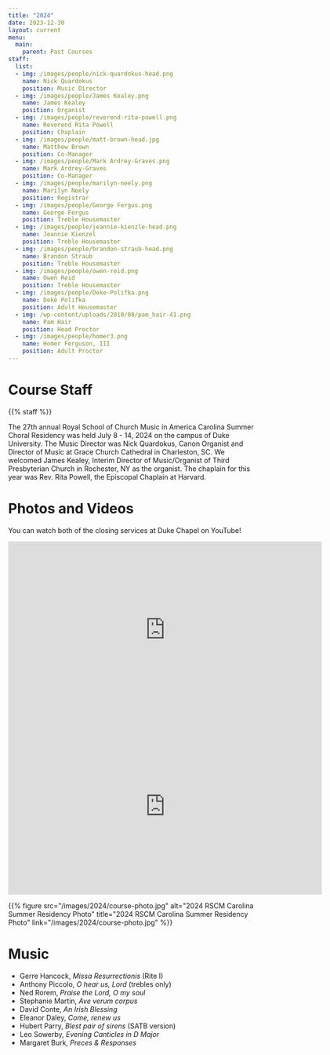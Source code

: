 ```yaml
---
title: "2024"
date: 2023-12-30
layout: current
menu:
  main:
    parent: Past Courses
staff:
  list:
  - img: /images/people/nick-quardokus-head.png
    name: Nick Quardokus
    position: Music Director
  - img: /images/people/James Kealey.png
    name: James Kealey
    position: Organist
  - img: /images/people/reverend-rita-powell.png
    name: Reverend Rita Powell
    position: Chaplain
  - img: /images/people/matt-brown-head.jpg
    name: Matthew Brown
    position: Co-Manager
  - img: /images/people/Mark Ardrey-Graves.png
    name: Mark Ardrey-Graves
    position: Co-Manager
  - img: /images/people/marilyn-neely.png
    name: Marilyn Neely
    position: Registrar
  - img: /images/people/George Fergus.png
    name: George Fergus
    position: Treble Housemaster
  - img: /images/people/jeannie-kienzle-head.png
    name: Jeannie Kienzel
    position: Treble Housemaster
  - img: /images/people/brandon-straub-head.png
    name: Brandon Straub
    position: Treble Housemaster
  - img: /images/people/owen-reid.png
    name: Owen Reid
    position: Treble Housemaster
  - img: /images/people/Deke-Polifka.png
    name: Deke Polifka
    position: Adult Housemaster
  - img: /wp-content/uploads/2010/08/pam_hair-41.png
    name: Pam Hair
    position: Head Proctor
  - img: /images/people/homer3.png
    name: Homer Ferguson, III
    position: Adult Proctor
---
```


# Course Staff

{{% staff %}}

The 27th annual Royal School of Church Music in America Carolina Summer Choral
Residency was held July 8 - 14, 2024 on the campus of Duke University.
The Music Director was Nick Quardokus, Canon Organist and Director of Music at
Grace Church Cathedral in Charleston, SC.  We welcomed James Kealey, Interim
Director of Music/Organist of Third Presbyterian Church in Rochester, NY as
the organist.  The chaplain for this year was Rev. Rita Powell, the Episcopal
Chaplain at Harvard.

# Photos and Videos

You can watch both of the closing services at Duke Chapel on YouTube!

<center>
<iframe width="640" height="360" src="https://www.youtube.com/embed/cKY_d27fhYM" frameborder="0" allowfullscreen></iframe>

<iframe width="640" height="360" src="https://www.youtube.com/embed/ssr51AQNNQM" frameborder="0" allowfullscreen></iframe>
</center>

{{% figure src="/images/2024/course-photo.jpg" alt="2024 RSCM Carolina Summer Residency Photo" title="2024 RSCM Carolina Summer Residency Photo" link="/images/2024/course-photo.jpg" %}}

# Music

* Gerre Hancock, *Missa Resurrectionis* (Rite I)
* Anthony Piccolo, *O hear us, Lord* (trebles only)
* Ned Rorem, *Praise the Lord, O my soul*
* Stephanie Martin, *Ave verum corpus*
* David Conte, *An Irish Blessing*
* Eleanor Daley, *Come, renew us*
* Hubert Parry, *Blest pair of sirens* (SATB version)
* Leo Sowerby, *Evening Canticles in D Major*
* Margaret Burk, *Preces & Responses*
